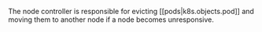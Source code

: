 
The node controller is responsible for evicting [[pods|k8s.objects.pod]] and moving them to another node if a node becomes unresponsive.
